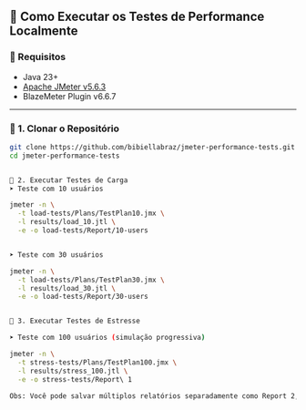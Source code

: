 ## 🚀 Como Executar os Testes de Performance Localmente

### 📌 Requisitos

- Java 23+  
- [Apache JMeter v5.6.3](https://jmeter.apache.org/)  
- BlazeMeter Plugin v6.6.7

---

### 🔹 1. Clonar o Repositório

```bash
git clone https://github.com/bibiellabraz/jmeter-performance-tests.git
cd jmeter-performance-tests


🔹 2. Executar Testes de Carga
➤ Teste com 10 usuários

jmeter -n \
  -t load-tests/Plans/TestPlan10.jmx \
  -l results/load_10.jtl \
  -e -o load-tests/Report/10-users


➤ Teste com 30 usuários

jmeter -n \
  -t load-tests/Plans/TestPlan30.jmx \
  -l results/load_30.jtl \
  -e -o load-tests/Report/30-users


🔹 3. Executar Testes de Estresse

➤ Teste com 100 usuários (simulação progressiva)

jmeter -n \
  -t stress-tests/Plans/TestPlan100.jmx \
  -l results/stress_100.jtl \
  -e -o stress-tests/Report\ 1

Obs: Você pode salvar múltiplos relatórios separadamente como Report 2, Report 3 etc., alterando o caminho de saída (-o).
